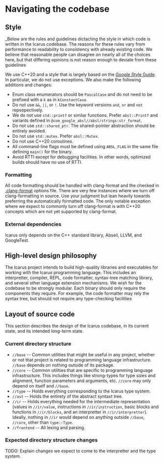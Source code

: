 # Navigating the codebase

## Style

_Below are the rules and guidelines dictacting the style in which code is written in the Icarus codebase. The reasons for these rules vary from performance to readability to consistency with already existing code. We believe that reasonable people can disagree on nearly all of the choices here, but that differing opinions is not reason enough to deviate from these guidelines

We use C++20 and a style that is largely based on the [Google Style Guide](https://google.github.io/styleguide/). In particular, we do not use exceptions. We also make the following additions and changes:

* Enum class enumerators should be `PascalCase` and do not need to be prefixed with a `k` as in `kConstantCase`.
* Do not use `&&`, `||`, or `!`. Use the keyword versions `and`, `or` and `not` repsepectively.
* We do not use `std::printf` or similar functions. Prefer `absl::Printf` and variants defined in `@com_google_absl//absl/strings:str_format`.
* Do not use `std::shared_ptr`. The shared-pointer abstraction should be entirely avoided.
* Do not use `std::mutex`. Prefer `absl::Mutex`.
* Do not use C++20 coroutines.
* All command-line flags must be defined using `ABSL_FLAG` in the same file defining `main()` for the binary.
* Avoid RTTI except for debugging facilities. In other words, optimized builds should have no use of RTTI.

### Formatting

All code formatting should be handled with clang-format and the checked in [.clang-format](https://github.com/asoffer/Icarus/blob/main/.clang-format) options file. There are very few instances where we turn off clang-formatting in source. Use your judgment but lean heavily towards preferring the automatically formatted code. The only notable exception where we expect to commonly turn off clang-format is with C++20 concepts which are not yet supported by clang-format.

### External dependencies

Icarus only depends on the C++ standard library, Abseil, LLVM, and GoogleTest.

## High-level design philosophy

The Icarus project intends to build high-quality libraries and executables for working with the Icarus programming language. This includes an interpretter, compiler, REPL, code formatter, syntax-tree matching library, and several other language extension mechanisms. We wish for the codebase to be strongly modular. Each binary should only require the components they require. For example, the code formatter may rely the syntax tree, but should not require any type-checking facilities

## Layout of source code

This section describes the design of the Icarus codebase, in its current state, and its intended long-term state.

### Current directory structure
* `//base` -- Common utilities that might be useful in any project, whether or not that project is related to programming language infrastructure. `//base` depends on nothing outside of its package.
* `//core` -- Common utilities that are specific to programming language infrastructure. This includes things like strong-types for type sizes and alignment, function parameters and arguments, etc. `//core` may only depend on itself and `//base`.
* `//type` -- Holds everything corresponding to the Icarus type system.
* `//ast` -- Holds the entirety of the abstract syntaxt tree.
* `//ir` -- Holds everything needed for the intermediate representation (values in `//ir/value`, instructions in `//ir/instruction`, basic blocks and functions in `//ir/blocks`, and an interpretter in `//ir/interpretter`). Ideally, nothing in `//ir` would depend on anything outside `//base`, `//core`, other than `type::Type`.
* `//frontend` -- All lexing and parsing.

### Expected directory structure changes

TODO: Explain changes we expect to come to the interpretter and the type system.
